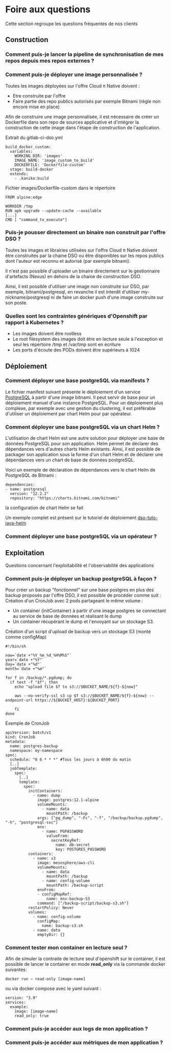 # Foire aux questions

Cette section regroupe les questions fréquentes de nos clients

## Construction

### Comment puis-je lancer la pipeline de synchronisation de mes repos depuis mes repos externes ?


### Comment puis-je déployer une image personnalisée ?

Toutes les images déployées sur l'offre Cloud π Native doivent :
  - Etre construite par l'offre
  - Faire partie des repo publics autorisés par exemple Bitnami (règle non encore mise en place)

Afin de construire une image personnalisée, il est nécessaire de créer un Dockerfile dans son repo de sources applicative et d'intégrer la construction de cette image dans l'étape de construction de l'application.


Extrait du gitlab-ci-dso.yml
```
build_docker_custom:
  variables:
    WORKING_DIR: 'images'
    IMAGE_NAME: 'image_custom_to_build'
    DOCKERFILE: 'Dockerfile-custom'
  stage: build-docker
  extends:
    - .kaniko:build
```

Fichier images/Dockerfile-custom dans le répertoire 
```
FROM alpine:edge

WORKDIR /tmp
RUN apk upgrade --update-cache --available 
[...]
CMD [ "command_to_execute"]
```

### Puis-je pousser directement un binaire non construit par l'offre DSO ?

Toutes les images et librairies utilisées sur l'offre Cloud π Native doivent être construites par la chaine DSO ou être disponibles sur les repos publics dont l'auteur est reconnu et autorisé (par exemple bitnami).

Il n'est pas possible d'uploader un binaire directement sur le gestionnaire d'artefacts (Nexus) en dehors de la chaine de construction DSO.

Ainsi, il est possible d'utiliser une image non construite sur DSO, par exemple, bitnami/postgresql, en revanche il est interdit d'utiliser my-nickname/postgresql ni de faire un docker push d'une image construite sur son poste.

### Quelles sont les contraintes génériques d'Openshift par rapport à Kubernetes ?
  - Les images doivent être rootless
  - Le root filesystem des images doit être en lecture seule à l'exception et seul les répertoire /tmp et /var/tmp sont en écriture 
  - Les ports d'écoute des PODs doivent être supérieurs à 1024

## Déploiement

### Comment déployer une base postgreSQL via manifests ?

Le fichier manifest suivant présente le déploiement d'un service [PostgreSQL](examples/postgres.yaml) à partir d'une image bitnami. Il peut servir de base pour un déploiement manuel d'une instance PostgreSQL. Pour un déploiement plus complexe, par exemple avec une gestion du clustering, il est préférable d'utiliser un déploiement par chart Helm pour par opérateur.

### Comment déployer une base postgreSQL via un chart Helm ?

L'utilisation de chart Helm est une autre solution pour déployer une base de données PostgreSQL pour son application. Helm permet de déclarer des dépendances vers d'autres charts Helm existants. Ainsi, il est possible de packager son application sous la forme d'un chart Helm et de déclarer une dépendances vers un chart de base de données postgreSQL.

Voici un exemple de déclaration de dépendances vers le chart Helm de PostgreSQL de Bitnami :
```
dependencies:
- name: postgresql
  version: "12.2.2"
  repository: "https://charts.bitnami.com/bitnami"
``` 

la configuration de chart Helm se fait 

Un exemple complet est présent sur le tutoriel de déploiement [dso-tuto-java-helm](https://github.com/dnum-mi/dso-tuto-java-helm.git)

### Comment déployer une base postgreSQL via un opérateur ?

## Exploitation

Questions concernant l'exploitabilité et l'observabilité des applications

### Comment puis-je déployer un backup postgreSQL à façon ?

Pour créer un backup "fonctionnel" sur une base postgres en plus des backup proposés par l'offre DSO, il est possible de procéder comme suit :
Création d'un CronJob avec 2 pods partageant le même volume :
  - Un container (initContainer) à partir d'une image postgres se connectant au service de base de données et réalisant le dump
  - Un container récupérant le dump et l'envoyant sur un stockage S3.  

Création d'un script d'upload de backup vers un stockage S3 (monté comme configMap)
```
#!/bin/sh

now=`date +"%Y_%m_%d_%H%M%S"`
year=`date +"%Y"`
day=`date +"%d"`
month=`date +"%m"`

for f in /backup/*.pgdump; do
  if test -f "$f"; then
    echo "upload file $f to s3://$BUCKET_NAME/${f}-${now}"

    aws --no-verify-ssl s3 cp $f s3://$BUCKET_NAME/${f}-${now} --endpoint-url https://${BUCKET_HOST}:${BUCKET_PORT}

    fi
done
```

Exemple de CronJob
```
apiVersion: batch/v1
kind: CronJob
metadata:
  name: postgres-backup
  namespace: my-namespace
spec:
  schedule: "0 6 * * *" #Tous les jours à 6h00 du matin
  [..]
  jobTemplate:
    spec:
      [..]
      template:
        spec:
          initContainers:
            - name: dump
              image: postgres:12.1-alpine
              volumeMounts:
                - name: data
                  mountPath: /backup
              args: ["pg_dump", "-Fc", "-f", "/backup/backup.pgdump", "-h", "postgresql-svc"]
              env:
                - name: PGPASSWORD
                  valueFrom:
                    secretKeyRef:
                      name: db-secret
                      key: POSTGRES_PASSWORD
          containers:
            - name: s3
              image: mesosphere/aws-cli
              volumeMounts:
                - name: data
                  mountPath: /backup
                - name: config-volume
                  mountPath: /backup-script
              envFrom:
              - configMapRef:
                  name: env-backup-S3
              command: ["/backup-script/backup-s3.sh"]
          restartPolicy: Never
          volumes:
            - name: config-volume
              configMap:
                name: backup-s3.sh
            - name: data
              emptyDir: {}
```

### Comment tester mon container en lecture seul ?

Afin de simuler la contraite de lecture seul d'openshift sur le container, il est possible de lancer le container en mode **read_only** via la commande docker suivantes:
```
docker run — read-only [image-name]
```

ou via docker compose avec le yaml suivant :
```
version: "3.9"
services:
  example:
    image: [image-name]
    read_only: true
```
### Comment puis-je accéder aux logs de mon application ?

### Comment puis-je accéder aux métriques de mon application ?
